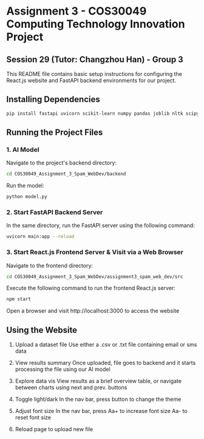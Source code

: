 # Assignment 3 - COS30049 Computing Technology Innovation Project
## Session 29 (Tutor: Changzhou Han) - Group 3
This README file contains basic setup instructions for configuring the React.js website and FastAPI backend environments for our project.

## Installing Dependencies
```bash
pip install fastapi uvicorn scikit-learn numpy pandas joblib nltk scipy
```

## Running the Project Files
### 1. AI Model
Navigate to the project's backend directory:
```bash
cd COS30049_Assignment_3_Spam_WebDev/backend
```
Run the model:
```bash
python model.py
```

### 2. Start FastAPI Backend Server
In the same directory, run the FastAPI server using the following command:
```bash
uvicorn main:app --reload
```

### 3. Start React.js Frontend Server & Visit via a Web Browser
Navigate to the frontend directory:
```bash
cd COS30049_Assignment_3_Spam_WebDev/assignment3_spam_web_dev/src
```
Execute the following command to run the frontend React.js server:
```bash
npm start
```
Open a browser and visit http://localhost:3000 to access the website

## Using the Website
1. Upload a dataset file
Use either a .csv or .txt file containing email or sms data
2. View results summary
Once uploaded, file goes to backend and it starts processing the file using our AI model
3. Explore data vis
View results as a brief overview table, or navigate between charts using next and prev. buttons
4. Toggle light/dark 
In the nav bar, press button to change the theme
5. Adjust font size
In the nav bar, press Aa+ to increase font size
Aa- to reset font size

6. Reload page to upload new file
